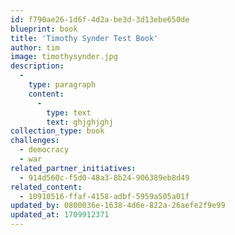 ```yaml
---
id: f790ae26-1d6f-4d2a-be3d-3d13ebe650de
blueprint: book
title: 'Timothy Synder Test Book'
author: tim
image: timothysynder.jpg
description:
  -
    type: paragraph
    content:
      -
        type: text
        text: ghjghjghj
collection_type: book
challenges:
  - democracy
  - war
related_partner_initiatives:
  - 914d560c-f5d0-48a3-8b24-906389eb8d49
related_content:
  - 10910516-ffaf-4158-adbf-5959a505a01f
updated_by: 0800036e-1638-4d6e-822a-26aefe2f9e99
updated_at: 1709912371
---
```

